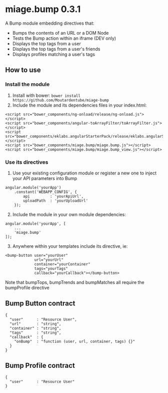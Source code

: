 # miage.bump 0.3.1

A Bump module embedding directives that:
 - Bumps the contents of an URL or a DOM Node
 - Tests the Bump action within an iframe (DEV only)
 - Displays the top tags from a user
 - Displays the top tags from a user's friends
 - Displays profiles matching a user's tags

## How to use

### Install the module
1. Install with bower: `bower install https://github.com/Moutardentube/miage-bump`
2. Include the module and its dependencies files in your index.html:
```
<script src="bower_components/ng-onload/release/ng-onload.js"></script>
<script src="bower_components/angular-toArrayFilter/toArrayFilter.js"></script>
<script src="bower_components/eklabs.angularStarterPack/release/eklabs.angularStarterPack.js"></script>
<script src="bower_components/miage.bump/miage.bump.js"></script>
<script src="bower_components/miage.bump/miage.bump_view.js"></script>
```
### Use its directives
1. Use your existing configuration module or register a new one to inject your API parameters into Bump
```
angular.module('yourApp')
    .constant('WEBAPP_CONFIG', {
        api         : 'yourApiUrl',
        uploadPath  : 'yourUploadUrl'
    });
```
2. Include the module in your own module dependencies:
```
angular.module('yourApp', [
    ...
    'miage.bump'
]);
```
3. Anywhere within your templates include its directive, ie:
```
<bump-button user="yourUser"
             url="yourUrl"
             container="yourContainer"
             tags="yourTags"
             callback="yourCallback"></bump-button>
```
Note that bumpTops, bumpTrends and bumpMatches all require the bumpProfile directive

## Bump Button contract
```
{
  "user"      : "Resource User",
  "url"       : "string",
  "container" : "string",
  "tags"      : "string",
  "callback"  : {
    "onBump"  : "function (user, url, container, tags) {}"
  }
}
```
## Bump Profile contract
```
{
  "user"      : "Resource User"
}
```